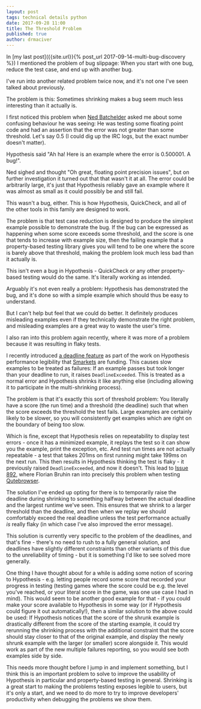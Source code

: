 ```yaml
---
layout: post
tags: technical details python
date: 2017-09-28 11:00
title: The Threshold Problem
published: true
author: drmaciver
---
```


In [my last post]({{site.url}}{% post_url 2017-09-14-multi-bug-discovery %}) I mentioned
the problem of bug slippage: When you start with one bug, reduce the test case, and end
up with another bug.

I've run into another related problem twice now, and it's not one I've seen talked about
previously.

The problem is this: Sometimes shrinking makes a bug seem much less interesting than it
actually is.

<!--more-->

I first noticed this problem when [Ned Batchelder](https://nedbatchelder.com/) asked me
about some confusing behaviour he was seeing: He was testing some floating point code and
had an assertion that the error was not greater than some threshold. Let's say 0.5 (I could
dig up the IRC logs, but the exact number doesn't matter).

Hypothesis said "Ah ha! Here is an example where the error is 0.500001. A bug!".

Ned sighed and thought "Oh great, floating point precision issues", but on further
investigation it turned out that that wasn't it at all. The error could be arbitrarily large,
it's just that Hypothesis reliably gave an example where it was almost as small as it could
possibly be and still fail.

This wasn't a bug, either. This is how Hypothesis, QuickCheck, and all of the other tools
in this family are designed to work.

The problem is that test case reduction is designed to produce the simplest example
possible to demonstrate the bug. If the bug can be expressed as happening when some
score exceeds some threshold, and the score is one that tends to increase with example
size, then the failing example that a property-based testing library gives you will tend
to be one where the score is barely above that threshold, making the problem look much
less bad than it actually is.

This isn't even a bug in Hypothesis - QuickCheck or any other property-based testing would
do the same. It's literally working as intended.

Arguably it's not even really a problem: Hypothesis has demonstrated the bug, and it's
done so with a simple example which should thus be easy to understand.

But I can't help but feel that we could do better. It definitely produces misleading
examples even if they technically demonstrate the right problem, and misleading examples
are a great way to waste the user's time.

I also ran into this problem again recently, where it was more of a problem because it
was resulting in flaky tests.

I recently introduced [a deadline feature](https://hypothesis.readthedocs.io/en/latest/settings.html?highlight=deadline#hypothesis.settings.deadline)
as part of the work on Hypothesis performance legibility that [Smarkets](https://smarkets.com/)
are funding. This causes slow examples to be treated as failures: If an example passes
but took longer than your deadline to run, it raises `DeadlineExceeded`. This is treated
as a normal error and Hypothesis shrinks it like anything else (including allowing it to
participate in the multi-shrinking process).

The problem is that it's exactly this sort of threshold problem: You literally have a
score (the run time) and a threshold (the deadline) such that when the score exceeds
the threshold the test fails. Large examples are certainly likely to be slower, so you
will consistently get examples which are right on the boundary of being too slow.

Which is fine, except that  Hypothesis relies on repeatability to display test errors -
once it has a minimized example, it replays the test so it can show you the example,
print the exception, etc. And test run times are not actually repeatable - a test that
takes 201ms on first running might take 199ms on the next run. This then results in
Hypothesis thinking the test is flaky - it previously raised `DeadlineExceeded`, and now it
doesn't. This lead to [Issue 892](http://github.com/HypothesisWorks/hypothesis-python/issues/892),
where Florian Bruhin ran into precisely this problem when testing [Qutebrowser](https://www.qutebrowser.org/).

The solution I've ended up opting for there is to temporarily raise the deadline during shrinking
to something halfway between the actual deadline and the largest runtime we've seen. This
ensures that we shrink to a larger threshold than the deadline, and then when we replay
we should comfortably exceed the real deadline unless the test performance actually *is*
really flaky (in which case I've also improved the error message).

This solution is currently very specific to the problem of the deadlines, and that's
fine - there's no need to rush to a fully general solution, and deadlines have slightly
different constraints than other variants of this due to the unreliability of timing -
but it is something I'd like to see solved more generally.

One thing I have thought about for a while is adding some notion of scoring to
Hypothesis - e.g. letting people record some score that recorded your progress
in testing (testing games where the score could be e.g. the level you've reached, or
your literal score in the game, was one use case I had in mind). This would seem to be
another good example for that - if you could make your score available to Hypothesis
in some way (or if Hypothesis could figure it out automatically!), then a similar
solution to the above could be used: If Hypothesis notices that the score of the
shrunk example is drastically different from the score of the starting example, it
could try rerunning the shrinking process with the additional constraint that the
score should stay closer to that of the original example, and display the newly shrunk
example with the larger (or smaller) score alongside it. This would work as part
of the new multiple failures reporting, so you would see both examples side by side.

This needs more thought before I jump in and implement something, but I think this is
an important problem to solve to improve the usability of Hypothesis in particular and
property-based testing in general. Shrinking is a great start to making the problems
testing exposes legible to users, but it's only a start, and we need to do more to
try to improve developers' productivity when debugging the problems we show them.
